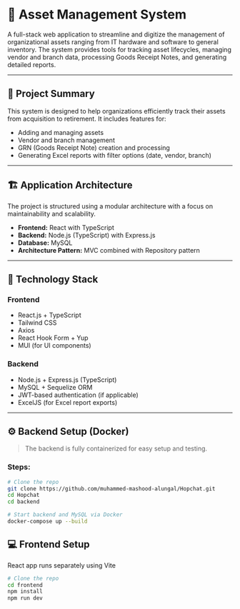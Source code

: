 # 🧾 Asset Management System

A full-stack web application to streamline and digitize the management of organizational assets ranging from IT hardware and software to general inventory. The system provides tools for tracking asset lifecycles, managing vendor and branch data, processing Goods Receipt Notes, and generating detailed reports.

---

## 📘 Project Summary

This system is designed to help organizations efficiently track their assets from acquisition to retirement. It includes features for:

- Adding and managing assets
- Vendor and branch management
- GRN (Goods Receipt Note) creation and processing
- Generating Excel reports with filter options (date, vendor, branch)

---

## 🏗️ Application Architecture

The project is structured using a modular architecture with a focus on maintainability and scalability.

- **Frontend:** React with TypeScript
- **Backend:** Node.js (TypeScript) with Express.js
- **Database:** MySQL
- **Architecture Pattern:** MVC combined with Repository pattern

---

## 🔧 Technology Stack

### Frontend
- React.js + TypeScript
- Tailwind CSS
- Axios
- React Hook Form + Yup
- MUI (for UI components)

### Backend
- Node.js + Express.js (TypeScript)
- MySQL + Sequelize ORM
- JWT-based authentication (if applicable)
- ExcelJS (for Excel report exports)

---


## ⚙️ Backend Setup (Docker)

> The backend is fully containerized for easy setup and testing.

### Steps:

```bash
# Clone the repo
git clone https://github.com/muhammed-mashood-alungal/Hopchat.git
cd Hopchat
cd backend

# Start backend and MySQL via Docker
docker-compose up --build
```
## 💻 Frontend Setup
React app runs separately using Vite

```bash
# Clone the repo
cd frontend
npm install
npm run dev
```
